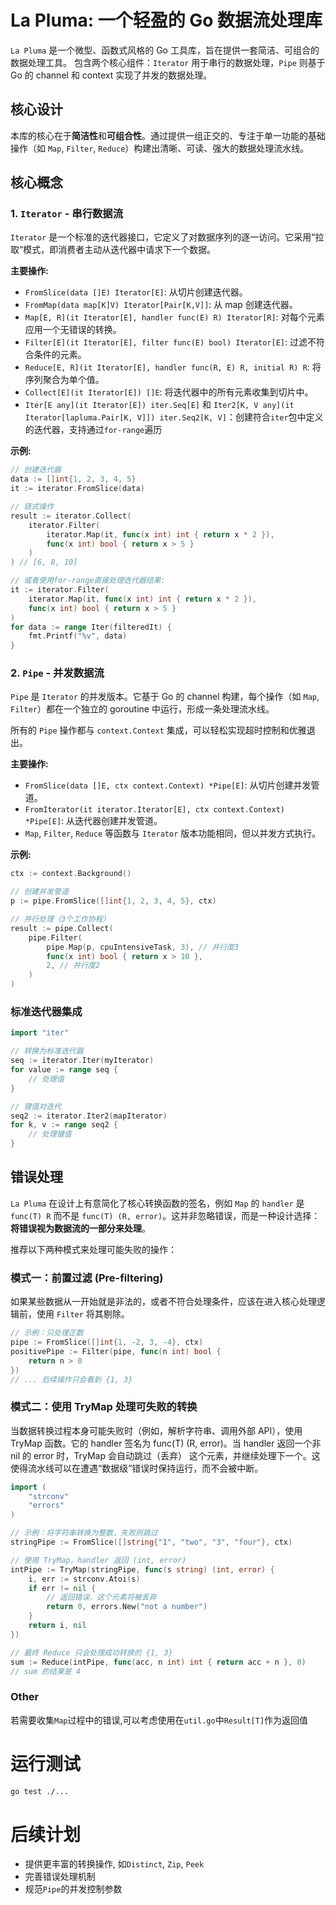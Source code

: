 # La Pluma: 一个轻盈的 Go 数据流处理库

`La Pluma` 是一个微型、函数式风格的 Go 工具库，旨在提供一套简洁、可组合的数据处理工具。
包含两个核心组件：`Iterator` 用于串行的数据处理，`Pipe` 则基于 Go 的 channel 和 context 实现了并发的数据处理。

## 核心设计

本库的核心在于**简洁性**和**可组合性**。通过提供一组正交的、专注于单一功能的基础操作（如 `Map`, `Filter`, `Reduce`）构建出清晰、可读、强大的数据处理流水线。

## 核心概念

### 1. `Iterator` - 串行数据流

`Iterator` 是一个标准的迭代器接口，它定义了对数据序列的逐一访问。它采用“拉取”模式，即消费者主动从迭代器中请求下一个数据。

**主要操作:**
- `FromSlice(data []E) Iterator[E]`: 从切片创建迭代器。
- `FromMap(data map[K]V) Iterator[Pair[K,V]]`: 从 map 创建迭代器。
- `Map[E, R](it Iterator[E], handler func(E) R) Iterator[R]`: 对每个元素应用一个无错误的转换。
- `Filter[E](it Iterator[E], filter func(E) bool) Iterator[E]`: 过滤不符合条件的元素。
- `Reduce[E, R](it Iterator[E], handler func(R, E) R, initial R) R`: 将序列聚合为单个值。
- `Collect[E](it Iterator[E]) []E`: 将迭代器中的所有元素收集到切片中。
- `Iter[E any](it Iterator[E]) iter.Seq[E]` 和 `Iter2[K, V any](it Iterator[lapluma.Pair[K, V]]) iter.Seq2[K, V]`：创建符合`iter`包中定义的迭代器，支持通过`for-range`遍历

**示例:**
```go
// 创建迭代器
data := []int{1, 2, 3, 4, 5}
it := iterator.FromSlice(data)

// 链式操作
result := iterator.Collect(
    iterator.Filter(
        iterator.Map(it, func(x int) int { return x * 2 }),
        func(x int) bool { return x > 5 }
    )
) // [6, 8, 10]

// 或者使用for-range直接处理迭代器结果:
it := iterator.Filter(
    iterator.Map(it, func(x int) int { return x * 2 }),
    func(x int) bool { return x > 5 }
)
for data := range Iter(filteredIt) {
	fmt.Printf("%v", data)
}
```

### 2. `Pipe` - 并发数据流

`Pipe` 是 `Iterator` 的并发版本。它基于 Go 的 channel 构建，每个操作（如 `Map`, `Filter`）都在一个独立的 goroutine 中运行，形成一条处理流水线。

所有的 `Pipe` 操作都与 `context.Context` 集成，可以轻松实现超时控制和优雅退出。

**主要操作:**
- `FromSlice(data []E, ctx context.Context) *Pipe[E]`: 从切片创建并发管道。
- `FromIterator(it iterator.Iterator[E], ctx context.Context) *Pipe[E]`: 从迭代器创建并发管道。
- `Map`, `Filter`, `Reduce` 等函数与 `Iterator` 版本功能相同，但以并发方式执行。

**示例:**
```go
ctx := context.Background()

// 创建并发管道
p := pipe.FromSlice([]int{1, 2, 3, 4, 5}, ctx)

// 并行处理（3个工作协程）
result := pipe.Collect(
    pipe.Filter(
        pipe.Map(p, cpuIntensiveTask, 3), // 并行度3
        func(x int) bool { return x > 10 },
        2, // 并行度2
    )
)
```

### 标准迭代器集成
```go
import "iter"

// 转换为标准迭代器
seq := iterator.Iter(myIterator)
for value := range seq {
    // 处理值
}

// 键值对迭代
seq2 := iterator.Iter2(mapIterator)
for k, v := range seq2 {
    // 处理键值
}
```

## 错误处理

`La Pluma` 在设计上有意简化了核心转换函数的签名，例如 `Map` 的 `handler` 是 `func(T) R` 而不是 `func(T) (R, error)`。这并非忽略错误，而是一种设计选择：**将错误视为数据流的一部分来处理**。

推荐以下两种模式来处理可能失败的操作：

### 模式一：前置过滤 (Pre-filtering)

如果某些数据从一开始就是非法的，或者不符合处理条件，应该在进入核心处理逻辑前，使用 `Filter` 将其剔除。

```go
// 示例：只处理正数
pipe := FromSlice([]int{1, -2, 3, -4}, ctx)
positivePipe := Filter(pipe, func(n int) bool {
    return n > 0
})
// ... 后续操作只会看到 {1, 3}
```

### 模式二：使用 TryMap 处理可失败的转换

当数据转换过程本身可能失败时（例如，解析字符串、调用外部 API），使用 TryMap 函数。它的 handler 签名为 func(T) (R, error)。当 handler 返回一个非 nil 的 error 时，TryMap 会自动跳过（丢弃） 这个元素，并继续处理下一个。这使得流水线可以在遭遇“数据级”错误时保持运行，而不会被中断。
```go
import (
    "strconv"
    "errors"
)

// 示例：将字符串转换为整数，失败则跳过
stringPipe := FromSlice([]string{"1", "two", "3", "four"}, ctx)

// 使用 TryMap，handler 返回 (int, error)
intPipe := TryMap(stringPipe, func(s string) (int, error) {
    i, err := strconv.Atoi(s)
    if err != nil {
        // 返回错误，这个元素将被丢弃
        return 0, errors.New("not a number")
    }
    return i, nil
})

// 最终 Reduce 只会处理成功转换的 {1, 3}
sum := Reduce(intPipe, func(acc, n int) int { return acc + n }, 0)
// sum 的结果是 4
```

### Other
若需要收集`Map`过程中的错误,可以考虑使用在`util.go`中`Result[T]`作为返回值

# 运行测试
```sh
go test ./...
```

# 后续计划
- 提供更丰富的转换操作, 如`Distinct`, `Zip`, `Peek`
- 完善错误处理机制
- 规范`Pipe`的并发控制参数
